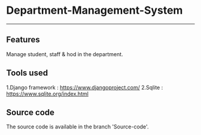 # Department-Management-System
------------------------------

Features
---------
Manage student, staff & hod in the department.

Tools used
----------
1.Django framework : https://www.djangoproject.com/
2.Sqlite : https://www.sqlite.org/index.html


Source code 
-----------
The source code is available in the branch 'Source-code'.
